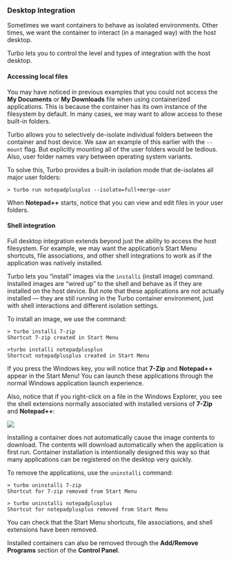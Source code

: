 ### Desktop Integration

Sometimes we want containers to behave as isolated environments. Other times, we want the container to interact (in a managed way) with the host desktop.

Turbo lets you to control the level and types of integration with the host desktop.

#### Accessing local files

You may have noticed in previous examples that you could not access the **My Documents** or **My Downloads** file when using containerized applications. This is because the container has its own instance of the filesystem by default. In many cases, we may want to allow access to these built-in folders.

Turbo allows you to selectively de-isolate individual folders between the container and host device. We saw an example of this earlier with the `--mount` flag. But explicitly mounting all of the user folders would be tedious. Also, user folder names vary between operating system variants.

To solve this, Turbo provides a built-in isolation mode that de-isolates all major user folders:

```
> turbo run notepadplusplus --isolate=full+merge-user
```

When **Notepad++** starts, notice that you can view and edit files in your user folders.

#### Shell integration

Full desktop integration extends beyond just the ability to access the host filesystem. For example, we may want the application’s Start Menu shortcuts, file associations, and other shell integrations to work as if the application was natively installed.

Turbo lets you “install” images via the `installi` (install image) command. Installed images are “wired up” to the shell and behave as if they are installed on the host device. But note that these applications are not actually installed — they are still running in the Turbo container environment, just with shell interactions and different isolation settings.

To install an image, we use the command:

```
> turbo installi 7-zip
Shortcut 7-zip created in Start Menu

>turbo installi notepadplusplus
Shortcut notepadplusplus created in Start Menu
```

If you press the Windows key, you will notice that **7-Zip** and **Notepad++** appear in the Start Menu! You can launch these applications through the normal Windows application launch experience.

Also, notice that if you right-click on a file in the Windows Explorer, you see the shell extensions normally associated with installed versions of **7-Zip** and **Notepad++**:

![](/docs/getting_started/administrators/turboextension.png)

Installing a container does not automatically cause the image contents to download. The contents will download automatically when the application is first run. Container installation is intentionally designed this way so that many applications can be registered on the desktop very quickly.

To remove the applications, use the `uninstalli` command:

```
> turbo uninstalli 7-zip
Shortcut for 7-zip removed from Start Menu

> turbo uninstalli notepadplusplus
Shortcut for notepadplusplus removed from Start Menu
```

You can check that the Start Menu shortcuts, file associations, and shell extensions have been removed.

Installed containers can also be removed through the **Add/Remove Programs** section of the **Control Panel**.